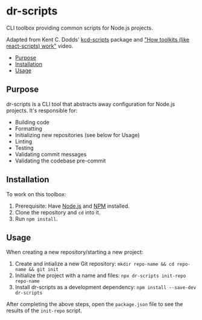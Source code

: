 # dr-scripts

CLI toolbox providing common scripts for Node.js projects.

Adapted from Kent C. Dodds' [kcd-scripts][kcd-scripts] package and ["How toolkits (like react-scripts) work"][how-toolkits-work] video.

<!-- START doctoc generated TOC please keep comment here to allow auto update -->
<!-- DON'T EDIT THIS SECTION, INSTEAD RE-RUN doctoc TO UPDATE -->

- [Purpose](#purpose)
- [Installation](#installation)
- [Usage](#usage)

<!-- END doctoc generated TOC please keep comment here to allow auto update -->

## Purpose

dr-scripts is a CLI tool that abstracts away configuration for Node.js projects. It's responsible for:

- Building code
- Formatting
- Initializing new repositories (see below for Usage)
- Linting
- Testing
- Validating commit messages
- Validating the codebase pre-commit

## Installation

To work on this toolbox:

1. Prerequisite: Have [Node.js][nodejs] and [NPM][npm] installed.
1. Clone the repository and `cd` into it.
1. Run `npm install`.

## Usage

When creating a new repository/starting a new project:

1. Create and intialize a new Git repository: `mkdir repo-name && cd repo-name && git init`
1. Initialize the project with a name and files: `npx dr-scripts init-repo repo-name`
1. Install dr-scripts as a development dependency: `npm install --save-dev dr-scripts`

After completing the above steps, open the `package.json` file to see the results of the `init-repo` script.

[how-toolkits-work]: https://www.youtube.com/watch/?v=ZWfY-v1DCTE
[kcd-scripts]: https://github.com/kentcdodds/kcd-scripts/
[npm]: https://www.npmjs.com/
[nodejs]: https://nodejs.org/en/download/
